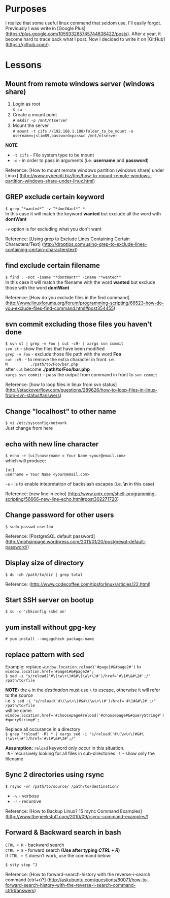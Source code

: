 # Purposes
I realize that some useful linux command that seldom use, I'll easily forgot. Previously I was write in [Google Plus] (https://plus.google.com/105933285745744838422/posts). After a year, it become hard to trace back what I post. Now I decided to write it on [GitHub] (https://github.com/).

# Lessons

## Mount from remote windows server (windows share)

1. Login as root  
`$ su -`
2. Create a mount point  
`# mkdir -p /mnt/ntserver`
3. Mount the server  
`# mount -t cifs //192.168.1.100/folder_to_be_mount -o username=jslim89,password=passwd /mnt/ntserver`

**NOTE**
* `-t cifs` - File system type to be mount
* `-o` - in order to pass in arguments (i.e. **username** and **password**)

Reference: [How to mount remote windows partition (windows share) under Linux] (http://www.cyberciti.biz/tips/how-to-mount-remote-windows-partition-windows-share-under-linux.html)

## GREP exclude certain keyword
`$ grep "*wanted*" -v "*dontWant*" *`  
In this case it will match the keyword **wanted** but exclude all the word with **dontWant**  

`-v` option is for excluding what you don't want

Reference: [Using grep to Exclude Lines Containing Certain Characters/Text] (http://droptips.com/using-grep-to-exclude-lines-containing-certain-characterstext)

## find exclude certain filename
`$ find . -not -iname "*dontWant*" -iname "*wanted*"`  
In this case it will match the filename with the word **wanted** but exclude those with the word **dontWant**  

Reference: [How do you exclude files in the find command] (http://www.linuxforums.org/forum/programming-scripting/66523-how-do-you-exclude-files-find-command.html#post354455)

## svn commit excluding those files you haven't done
`$ svn st | grep -v Foo | cut -c9- | xargs svn commit`  
`svn st` - show the files that have been modified  
`grep -v Foo` - exclude those file path with the word **Foo**  
`cut -c9-` - to remove the extra character in front. i.e.  
`M          ./path/to/Foo/bar.php`  
after `cut` become **./path/to/Foo/bar.php**  
`xargs svn commit` - pass the output from command in front to `svn commit`

Reference: [how to loop files in linux from svn status] (http://stackoverflow.com/questions/289626/how-to-loop-files-in-linux-from-svn-status#answers)

## Change "localhost" to other name
`$ vi /etc/sysconfig/network`  
Just change from here

## echo with new line character
`$ echo -e [ui]\nusername = Your Name <your@email.com>`  
which will produce:  
```
[ui]
username = Your Name <your@email.com>
```
`-e` - is to enable intepretation of backslash escapes (i.e. **\n** in this case)

Reference: [new line in echo] (http://www.unix.com/shell-programming-scripting/56666-new-line-echo.html#post302271720)

## Change password for other users
`$ sudo passwd userfoo`

Reference: [PostgreSQL default password] (http://mohsinpage.wordpress.com/2011/01/20/postgresql-default-password/)

## Display size of directory
`$ du -ch /path/to/dir | grep total`

Reference: (http://www.codecoffee.com/tipsforlinux/articles/22.html)

## Start SSH server on bootup
`$ su -c 'chkconfig sshd on'`

## yum install without gpg-key
`# yum install --nogpgcheck package-name`

## replace pattern with sed
Example: replace `window.location.reload('#page1#&#page2#')` to `window.location.href='#page1#&#page2#';`  
`$ sed -i "s/reload('#\(\w\+\)#&#\(\w\+\)#')/href='#\1#\&#\2#';/" /path/to/file`

**NOTE:** the `&` in the _destination_ must use `\` to escape, otherwise it will refer to the _source_  
i.e. `$ sed -i "s/reload('#\(\w\+\)#&#\(\w\+\)#')/href='#\1#&#\2#';/" /path/to/file`  
will be come `window.location.href='#choosepage#reload('#choosepage#&#queryString#')#queryString#';`

Replace all occurance in a directory  
`$ grep "reload" -Rl * | xargs sed -i "s/reload('#\(\w\+\)#&#\(\w\+\)#')/href='#\1#\&#\2#';/"`

**Assumption:** `reload` keyword only occur in this situation.  
`-R` - recursively looking for all files in sub-directories
`-l` - show only the filename

## Sync 2 directories using rsync
`$ rsync -vr /path/to/source/ /path/to/destination/`
* `-v` - verbose
* `-r` - recursive

Reference: [How to Backup Linux? 15 rsync Command Examples] (http://www.thegeekstuff.com/2010/09/rsync-command-examples/)

## Forward & Backward search in bash
`CTRL + R` - backward search  
`CTRL + S` - forward search **(Use after typing _CTRL + R_)**  
If `CTRL + S` doesn't work, use the command below:

`$ stty stop ^J`

Reference: [How to forward-search-history with the reverse-i-search command (ctrl+r)?] (http://askubuntu.com/questions/60071/how-to-forward-search-history-with-the-reverse-i-search-command-ctrlr#answers)
